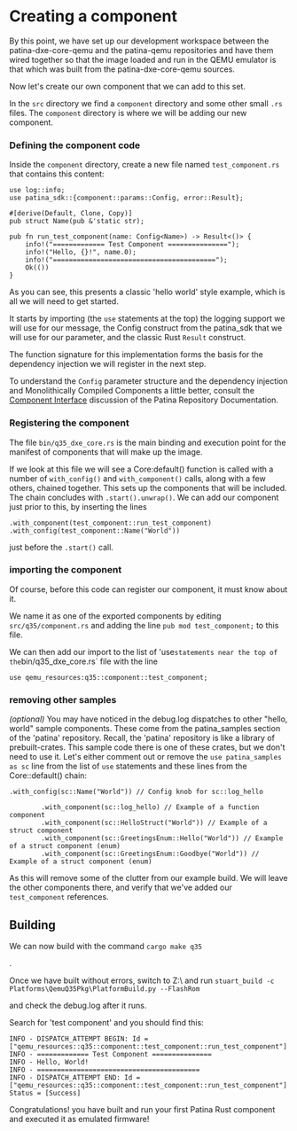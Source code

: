 # Creating a component

By this point, we have set up our development workspace between the patina-dxe-core-qemu and the patina-qemu repositories and have them wired together so that the image loaded and run in the QEMU emulator is that which was built from the patina-dxe-core-qemu sources.

Now let's create our own component that we can add to this set.

In the `src` directory we find a `component` directory and some other small `.rs` files. The `component` directory is where we will be adding our new component.

### Defining the component code

Inside the `component` directory, create a new file named `test_component.rs` that contains this content:

```
use log::info;
use patina_sdk::{component::params::Config, error::Result};

#[derive(Default, Clone, Copy)]
pub struct Name(pub &'static str);

pub fn run_test_component(name: Config<Name>) -> Result<()> {
    info!("============= Test Component ===============");
    info!("Hello, {}!", name.0);
    info!("=========================================");
    Ok(())
}
```
As you can see, this presents a classic 'hello world' style example, which is all we will need to get started.

It starts by importing (the `use` statements at the top) the logging support we will use for our message, the Config construct from the patina_sdk that we will use for our parameter, and the classic Rust `Result` construct.

The function signature for this implementation forms the basis for the dependency injection we will register in the next step.

To understand the `Config` parameter structure and the dependency injection and Monolithically Compiled Components a little better, consult the [Component Interface](https://sturdy-adventure-nv32gqw.pages.github.io/driver/interface.html) discussion of the Patina Repository Documentation.

### Registering the component

The file `bin/q35_dxe_core.rs` is the main binding and execution point for the manifest of components that will make up the image.

If we look at this file we will see a Core:default() function is called with a number of `with_config()` and `with_component()` calls, along with a few others, chained together. This sets up the components that will be included.
The chain concludes with `.start().unwrap()`.  We can add our component just prior to this, by inserting the lines
```
.with_component(test_component::run_test_component)
.with_config(test_component::Name("World"))
```
just before the `.start()` call.

### importing the component
Of course, before this code can register our component, it must know about it.

We name it as one of the exported components by editing `src/q35/component.rs` and adding the line `pub mod test_component;` to this file.

We can then add our import to the list of 'use` statements near the top of the `bin/q35_dxe_core.rs` file with the line
```
use qemu_resources:q35::component::test_component;
```


### removing other samples
_(optional)_
You may have noticed in the debug.log dispatches to other "hello, world" sample components.  These come from the patina_samples section of the 'patina' repository.  Recall, the 'patina' repository is like a library of prebuilt-crates.  This sample code there is one of these crates, but we don't need to use it.  Let's either comment out or remove the `use patina_samples as sc` line from the list of `use` statements and these lines from the Core::default() chain:

```
.with_config(sc::Name("World")) // Config knob for sc::log_hello
```
```
        .with_component(sc::log_hello) // Example of a function component
        .with_component(sc::HelloStruct("World")) // Example of a struct component
        .with_component(sc::GreetingsEnum::Hello("World")) // Example of a struct component (enum)
        .with_component(sc::GreetingsEnum::Goodbye("World")) // Example of a struct component (enum)
```
As this will remove some of the clutter from our example build. We will leave the other components there, and verify that we've added our `test_component` references.


## Building 
We can now build with the command `cargo make q35`

. 

Once we have built without errors, switch to Z:\ and run
`stuart_build -c Platforms\QemuQ35Pkg\PlatformBuild.py --FlashRom`

and check the debug.log after it runs.

Search for 'test component' and you should find this:
```
INFO - DISPATCH_ATTEMPT BEGIN: Id = ["qemu_resources::q35::component::test_component::run_test_component"]
INFO - ============= Test Component ===============
INFO - Hello, World!
INFO - =========================================
INFO - DISPATCH_ATTEMPT END: Id = ["qemu_resources::q35::component::test_component::run_test_component"] Status = [Success]
```

Congratulations! you have built and run your first Patina Rust component and executed it as emulated firmware!


